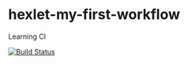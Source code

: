 # hexlet-my-first-workflow
Learning CI

[![Build Status](https://github.com/DSFirstaev/hexlet-my-first-workflow/workflows/hello-world/badge.svg)](https://github.com/DSFirstaev/hexlet-my-first-workflow/actions)
